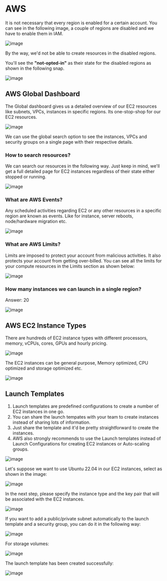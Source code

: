 # AWS

It is not necessary that every region is enabled for a certain account. You can see in the following image, a couple of regions are disabled and we have to enable them in IAM. 

![image](https://user-images.githubusercontent.com/21220549/235868422-30bd7dd0-3754-4a51-9f77-862826d2e555.png)

By the way, we'd not be able to create resources in the disabled regions.

You'll see the **"not-opted-in"** as their state for the disabled regions as shown in the following snap.

![image](https://user-images.githubusercontent.com/21220549/235870190-f35a5510-2c54-4787-9d14-822861662390.png)

## AWS Global Dashboard

The Global dashboard gives us a detailed overview of our EC2 resources like subnets, VPCs, instances in specific regions. Its one-stop-shop for our EC2 resources.

![image](https://user-images.githubusercontent.com/21220549/235869113-70ca225e-975d-4f9a-9745-99381e6d3210.png)

We can use the global search option to see the instances, VPCs and security groups on a single page with their respective details. 

### How to search resources?

We can search our resources in the following way. Just keep in mind, we'll get a full detailed page for EC2 instances regardless of their state either stopped or running.

![image](https://user-images.githubusercontent.com/21220549/235871233-2c8f50da-598d-4f35-9ba6-653d36475b0a.png)

### What are AWS Events?

Any scheduled activities regarding EC2 or any other resources in a specific region are known as events. Like for instance, server reboots, node/hardware migration etc.

![image](https://user-images.githubusercontent.com/21220549/235906091-9a6fd0c2-9ab1-473a-9d74-d6b369312be8.png)

### What are AWS Limits?

Limits are imposed to protect your account from malicious activities. It also protects your account from getting over-billed. You can see all the limits for your compute resources in the Limits section as shown below:

![image](https://user-images.githubusercontent.com/21220549/235908119-da0fcc4e-58f2-4ef2-ad38-dc86d433f06a.png)

### How many instances we can launch in a single region?

Answer: 20

![image](https://user-images.githubusercontent.com/21220549/235907906-9154be75-ecbe-40d1-9976-b2bd88c21875.png)

## AWS EC2 Instance Types
There are hundreds of EC2 instance types with different processors, memory, vCPUs, cores, GPUs and hourly pricing.

![image](https://user-images.githubusercontent.com/21220549/235932121-f7e8fd98-8615-4412-a393-76289adfc875.png)

The EC2 instances can be general purpose, Memory optimized, CPU optimized and storage optimized etc.

![image](https://user-images.githubusercontent.com/21220549/235931475-f20fac73-1bd3-4d60-9803-c4d56e922259.png)

## Launch Templates

1. Launch templates are predefined configurations to create a number of EC2 instances in one go. 
2. You can share the launch tempates with your team to create instances instead of sharing lots of information. 
3. Just share the template and it'd be pretty straightforward to create the instances. 
4. AWS also strongly recommends to use the Launch templates instead of Launch Configurations for creating EC2 instances or Auto-scaling groups.

![image](https://user-images.githubusercontent.com/21220549/236186946-96de6450-8e07-468e-b5b2-d68c3893008e.png)

Let's suppose we want to use Ubuntu 22.04 in our EC2 instances, select as shown in the image:

![image](https://user-images.githubusercontent.com/21220549/236187111-135fd76c-714b-432c-a158-ef4bfdd5c1d0.png)

In the next step, please specify the instance type and the key pair that will be associated with the EC2 instances.

![image](https://user-images.githubusercontent.com/21220549/236187572-486019c2-b7da-4931-b496-43eccab91ceb.png)

If you want to add a public/private subnet automatically to the launch template and a security group, you can do it in the following way:

![image](https://user-images.githubusercontent.com/21220549/236188012-226e5bc3-dcd3-4b1f-8a8e-f9837c2c8153.png)

For storage volumes:

![image](https://user-images.githubusercontent.com/21220549/236188151-3b72fd0b-8e3f-4f49-adf9-931db4ac182e.png)

The launch template has been created successfully:

![image](https://user-images.githubusercontent.com/21220549/236188308-235df6a8-b38c-40ad-b49d-527613b4b484.png)
